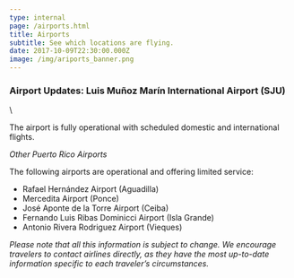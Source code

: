 ```yaml
---
type: internal
page: /airports.html
title: Airports
subtitle: See which locations are flying.
date: 2017-10-09T22:30:00.000Z
image: /img/ariports_banner.png
---
```


### **Airport Updates:** Luis Muñoz Marín International Airport (SJU)
\


The airport is fully operational with scheduled domestic and international flights.

*Other Puerto Rico Airports*

The following airports are operational and offering limited service:

*   Rafael Hernández Airport (Aguadilla)
*   Mercedita Airport (Ponce)
*   José Aponte de la Torre Airport (Ceiba)
*   Fernando Luis Ribas Dominicci Airport (Isla Grande)
*   Antonio Rivera Rodriguez Airport (Vieques)

*Please note that all this information is subject to change. We encourage travelers to contact airlines directly, as they have the most up-to-date information specific to each traveler’s circumstances.*
